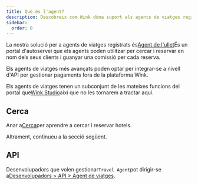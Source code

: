```yaml
---
title: Què és l'agent?
description: Descobreix com Wink dóna suport als agents de viatges registrats.
sidebar:
  order: 0
---
```

La nostra solució per a agents de viatges registrats és[Agent de l'ullet](https://agent.wink.travel)És un portal d'autoservei que els agents poden utilitzar per cercar i reservar en nom dels seus clients i guanyar una comissió per cada reserva.

Els agents de viatges més avançats poden optar per integrar-se a nivell d'API per gestionar pagaments fora de la plataforma Wink.

Els agents de viatges tenen un subconjunt de les mateixes funcions del portal que[Wink Studio](/studio/what-is-studio)així que no les tornarem a tractar aquí.

## Cerca

Anar a[Cerca](/studio/search)per aprendre a cercar i reservar hotels.

Altrament, continueu a la secció següent.

## API

Desenvolupadors que volen gestionar`Travel Agent`pot dirigir-se a[Desenvolupadors > API > Agent de viatges](/developers/apis/#travel-agent-api).

